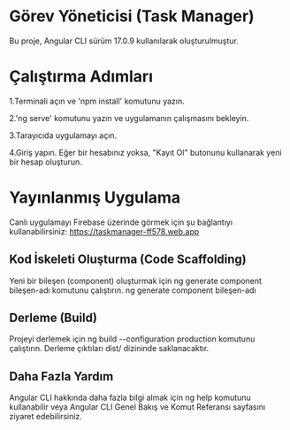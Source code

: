 # Görev Yöneticisi (Task Manager)
Bu proje, Angular CLI sürüm 17.0.9 kullanılarak oluşturulmuştur.

# Çalıştırma Adımları
1.Terminali açın ve 'npm install' komutunu yazın.

2.'ng serve' komutunu yazın ve uygulamanın çalışmasını bekleyin.

3.Tarayıcıda uygulamayı açın.

4.Giriş yapın. Eğer bir hesabınız yoksa, "Kayıt Ol" butonunu kullanarak yeni bir hesap oluşturun.

 # Yayınlanmış Uygulama
 Canlı uygulamayı Firebase üzerinde görmek için şu bağlantıyı kullanabilirsiniz:
https://taskmanager-ff578.web.app

## Kod İskeleti Oluşturma (Code Scaffolding)
Yeni bir bileşen (component) oluşturmak için ng generate component bileşen-adı komutunu çalıştırın.
ng generate component bileşen-adı


## Derleme (Build)
Projeyi derlemek için ng build --configuration production komutunu çalıştırın. Derleme çıktıları dist/ dizininde saklanacaktır.


## Daha Fazla Yardım
Angular CLI hakkında daha fazla bilgi almak için ng help komutunu kullanabilir veya Angular CLI Genel Bakış ve Komut Referansı sayfasını ziyaret edebilirsiniz.
